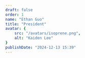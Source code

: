 ```yaml
---
draft: false
order: 1
name: "Ethan Guo"
title: "President"
avatar: {
    src: "/avatars/isoprene.png",
    alt: "Kaiden Lee"
}
publishDate: "2024-12-13 15:39"
---
```

